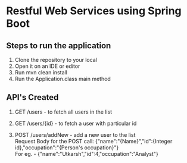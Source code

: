 # Restful Web Services using Spring Boot

## Steps to run the application
1. Clone the repository to your local
2. Open it on an IDE or editor
3. Run mvn clean install
4. Run the Application.class main method

## API's Created
1. GET /users - to fetch all users in the list

2. GET /users/{id} - to fetch a user with particular id

3. POST /users/addNew - add a new user to the list    
Request Body for the POST call: {"name":"{Name}","id":{Integer id},"occupation":"{Person's occupation}"}  
For eg. - {"name":"Utkarsh","id":4,"occupation":"Analyst"}
 
